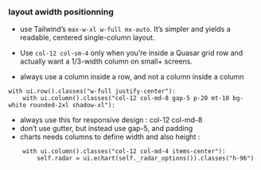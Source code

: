 
### layout awidth positionning 
-  use Tailwind’s `max-w-xl w-full mx-auto`. It’s simpler and yields a readable, centered single-column layout.
- Use `col-12 col-sm-4` only when you’re inside a Quasar grid row and actually want a 1/3-width column on small+ screens.

- always use a column inside a row, and not a column inside a column 
```
with ui.row().classes("w-full justify-center"):  
    with ui.column().classes("col-12 col-md-8 gap-5 p-20 mt-10 bg-white rounded-2xl shadow-xl"):
```


- always use this for responsive design  : col-12 col-md-8 
- don’t use gutter, but instead use gap-5, and padding
- charts needs columns to define width and also height : 

```
    with ui.column().classes("col-12 col-md-4 items-center"):  
        self.radar = ui.echart(self._radar_options()).classes("h-96")
```


